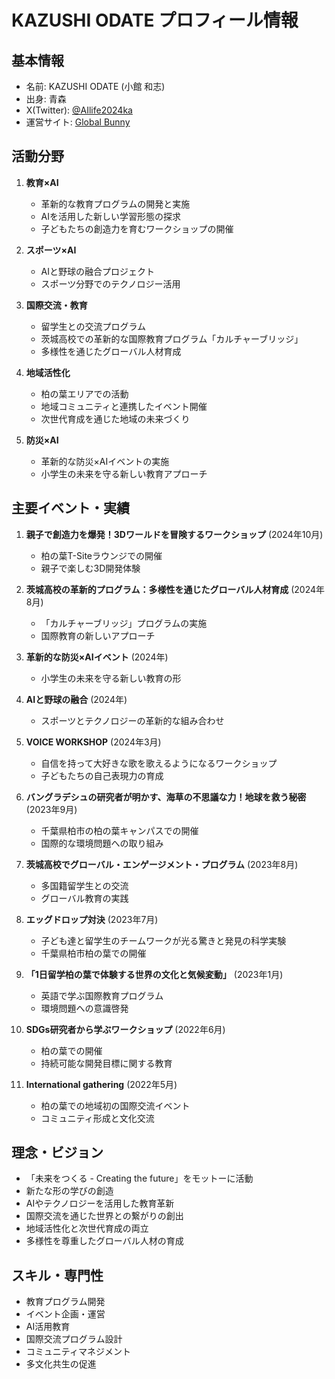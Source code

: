 # KAZUSHI ODATE プロフィール情報

## 基本情報
- 名前: KAZUSHI ODATE (小館 和志)
- 出身: 青森
- X(Twitter): [@AIlife2024ka](https://x.com/AIlife2024ka)
- 運営サイト: [Global Bunny](https://globalbunny.jp/)

## 活動分野
1. **教育×AI**
   - 革新的な教育プログラムの開発と実施
   - AIを活用した新しい学習形態の探求
   - 子どもたちの創造力を育むワークショップの開催

2. **スポーツ×AI**
   - AIと野球の融合プロジェクト
   - スポーツ分野でのテクノロジー活用

3. **国際交流・教育**
   - 留学生との交流プログラム
   - 茨城高校での革新的な国際教育プログラム「カルチャーブリッジ」
   - 多様性を通じたグローバル人材育成

4. **地域活性化**
   - 柏の葉エリアでの活動
   - 地域コミュニティと連携したイベント開催
   - 次世代育成を通じた地域の未来づくり

5. **防災×AI**
   - 革新的な防災×AIイベントの実施
   - 小学生の未来を守る新しい教育アプローチ

## 主要イベント・実績
1. **親子で創造力を爆発！3Dワールドを冒険するワークショップ** (2024年10月)
   - 柏の葉T-Siteラウンジでの開催
   - 親子で楽しむ3D開発体験

2. **茨城高校の革新的プログラム：多様性を通じたグローバル人材育成** (2024年8月)
   - 「カルチャーブリッジ」プログラムの実施
   - 国際教育の新しいアプローチ

3. **革新的な防災×AIイベント** (2024年)
   - 小学生の未来を守る新しい教育の形

4. **AIと野球の融合** (2024年)
   - スポーツとテクノロジーの革新的な組み合わせ

5. **VOICE WORKSHOP** (2024年3月)
   - 自信を持って大好きな歌を歌えるようになるワークショップ
   - 子どもたちの自己表現力の育成

6. **バングラデシュの研究者が明かす、海草の不思議な力！地球を救う秘密** (2023年9月)
   - 千葉県柏市の柏の葉キャンパスでの開催
   - 国際的な環境問題への取り組み

7. **茨城高校でグローバル・エンゲージメント・プログラム** (2023年8月)
   - 多国籍留学生との交流
   - グローバル教育の実践

8. **エッグドロップ対決** (2023年7月)
   - 子ども達と留学生のチームワークが光る驚きと発見の科学実験
   - 千葉県柏市柏の葉での開催

9. **「1日留学柏の葉で体験する世界の文化と気候変動」** (2023年1月)
   - 英語で学ぶ国際教育プログラム
   - 環境問題への意識啓発

10. **SDGs研究者から学ぶワークショップ** (2022年6月)
    - 柏の葉での開催
    - 持続可能な開発目標に関する教育

11. **International gathering** (2022年5月)
    - 柏の葉での地域初の国際交流イベント
    - コミュニティ形成と文化交流

## 理念・ビジョン
- 「未来をつくる - Creating the future」をモットーに活動
- 新たな形の学びの創造
- AIやテクノロジーを活用した教育革新
- 国際交流を通じた世界との繋がりの創出
- 地域活性化と次世代育成の両立
- 多様性を尊重したグローバル人材の育成

## スキル・専門性
- 教育プログラム開発
- イベント企画・運営
- AI活用教育
- 国際交流プログラム設計
- コミュニティマネジメント
- 多文化共生の促進

